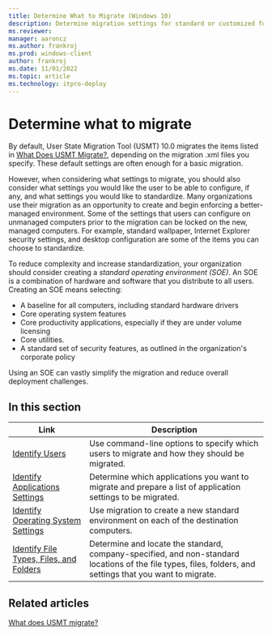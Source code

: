 ```yaml
---
title: Determine What to Migrate (Windows 10)
description: Determine migration settings for standard or customized for the User State Migration Tool (USMT) 10.0.
ms.reviewer: 
manager: aaroncz
ms.author: frankroj
ms.prod: windows-client
author: frankroj
ms.date: 11/01/2022
ms.topic: article
ms.technology: itpro-deploy
---
```


# Determine what to migrate

By default, User State Migration Tool (USMT) 10.0 migrates the items listed in [What Does USMT Migrate?](usmt-what-does-usmt-migrate.md), depending on the migration .xml files you specify. These default settings are often enough for a basic migration.

However, when considering what settings to migrate, you should also consider what settings you would like the user to be able to configure, if any, and what settings you would like to standardize. Many organizations use their migration as an opportunity to create and begin enforcing a better-managed environment. Some of the settings that users can configure on unmanaged computers prior to the migration can be locked on the new, managed computers. For example, standard wallpaper, Internet Explorer security settings, and desktop configuration are some of the items you can choose to standardize.

To reduce complexity and increase standardization, your organization should consider creating a *standard operating environment (SOE)*. An SOE is a combination of hardware and software that you distribute to all users. Creating an SOE means selecting:

- A baseline for all computers, including standard hardware drivers
- Core operating system features
- Core productivity applications, especially if they are under volume licensing
- Core utilities.
- A standard set of security features, as outlined in the organization's corporate policy

Using an SOE can vastly simplify the migration and reduce overall deployment challenges.

## In this section

| Link | Description |
|--- |--- |
|[Identify Users](usmt-identify-users.md)|Use command-line options to specify which users to migrate and how they should be migrated.|
|[Identify Applications Settings](usmt-identify-application-settings.md)|Determine which applications you want to migrate and prepare a list of application settings to be migrated.|
|[Identify Operating System Settings](usmt-identify-operating-system-settings.md)|Use migration to create a new standard environment on each of the destination computers.|
|[Identify File Types, Files, and Folders](usmt-identify-file-types-files-and-folders.md)|Determine and locate the standard, company-specified, and non-standard locations of the file types, files, folders, and settings that you want to migrate.|

## Related articles

[What does USMT migrate?](usmt-what-does-usmt-migrate.md)
